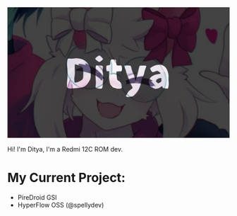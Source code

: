 <img src="https://raw.githubusercontent.com/Dityay/Dityay/refs/heads/main/Untitled6_20241027181840.png">

Hi! I'm Ditya, I'm a Redmi 12C ROM dev.

# My Current Project:
- PireDroid GSI
- HyperFlow OSS (@spellydev)

<!---
FreakyFriday12/FreakyFriday12 is a ✨ special ✨ repository because its `README.md` (this file) appears on your GitHub profile.
You can click the Preview link to take a look at your changes.
--->
